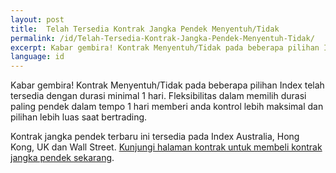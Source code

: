 ```yaml
---
layout: post
title:  Telah Tersedia Kontrak Jangka Pendek Menyentuh/Tidak
permalink: /id/Telah-Tersedia-Kontrak-Jangka-Pendek-Menyentuh-Tidak/
excerpt: Kabar gembira! Kontrak Menyentuh/Tidak pada beberapa pilihan Index telah tersedia dengan durasi minimal 1 hari. Fleksibilitas dalam memilih durasi paling pendek dalam tempo 1 hari memberi anda kontrol lebih maksimal dan pilihan lebih luas saat bertrading.
language: id
---
```


Kabar gembira! Kontrak Menyentuh/Tidak pada beberapa pilihan Index telah tersedia dengan durasi minimal 1 hari. Fleksibilitas dalam memilih durasi paling pendek dalam tempo 1 hari memberi anda kontrol lebih maksimal dan pilihan lebih luas saat bertrading.

Kontrak jangka pendek terbaru ini tersedia pada Index Australia, Hong Kong, UK dan Wall Street. [Kunjungi halaman kontrak untuk membeli kontrak jangka pendek sekarang](https://www.binary.com/c/trade.cgi?market=indices&time=1d&form_name=touchnotouch&expiry_&amount_&H=6817.08&currency=GBP&underlying_symbol=FTSE&amount=50&date_&&l=ID?utm_medium=social&utm_source=blog&utm_content=whatsnew).
